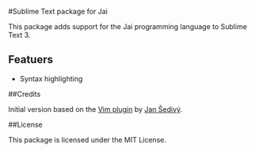 #Sublime Text package for Jai

This package adds support for the Jai programming language to Sublime Text 3.

## Featuers

- Syntax highlighting

##Credits

Initial version based on the [Vim plugin](https://github.com/jansedivy/jai.vim) by [Jan Šedivý](https://github.com/jansedivy).

##License

This package is licensed under the MIT License.